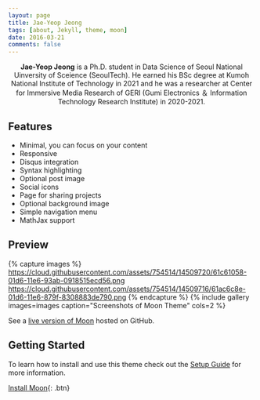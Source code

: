 ```yaml
---
layout: page
title: Jae-Yeop Jeong
tags: [about, Jekyll, theme, moon]
date: 2016-03-21
comments: false
---
```

    
<center><b>Jae-Yeop Jeong</b></a> is a Ph.D. student in Data Science of Seoul National Uinversity of Sceience (SeoulTech). He earned his BSc degree at Kumoh National Institute of Technology in 2021 and he was a researcher at Center for Immersive Media Research of GERI (Gumi Electronics ＆ Information Technology Research Institute) in 2020-2021. </center>

## Features
* Minimal, you can focus on your content
* Responsive
* Disqus integration
* Syntax highlighting
* Optional post image
* Social icons
* Page for sharing projects
* Optional background image
* Simple navigation menu
* MathJax support

## Preview

{% capture images %}
    https://cloud.githubusercontent.com/assets/754514/14509720/61c61058-01d6-11e6-93ab-0918515ecd56.png
    https://cloud.githubusercontent.com/assets/754514/14509716/61ac6c8e-01d6-11e6-879f-8308883de790.png
{% endcapture %}
{% include gallery images=images caption="Screenshots of Moon Theme" cols=2 %}

See a [live version of Moon](http://taylantatli.github.io/Moon) hosted on GitHub.

## Getting Started

To learn how to install and use this theme check out the [Setup Guide](http://taylantatli.me/Moon/moon-theme/) for more information.
      
[Install Moon](https://github.com/TaylanTatli/Moon){: .btn}
